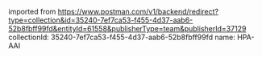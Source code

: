 imported from https://www.postman.com/v1/backend/redirect?type=collection&id=35240-7ef7ca53-f455-4d37-aab6-52b8fbff99fd&entityId=61558&publisherType=team&publisherId=37129
collectionId: 35240-7ef7ca53-f455-4d37-aab6-52b8fbff99fd
name: HPA-AAI